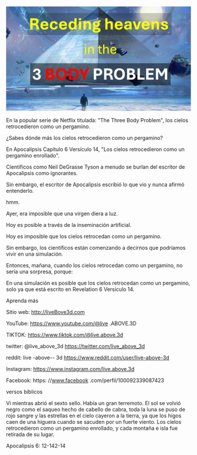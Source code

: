 ![Video cover image](../cover.jpeg "cover-photo")

En la popular serie de Netflix titulada: "The Three Body Problem", los cielos retrocedieron como un pergamino.

¿Sabes dónde más los cielos retrocedieron como un pergamino?

En Apocalipsis Capítulo 6 Versículo 14, "Los cielos retrocedieron como un pergamino enrollado".

Científicos como Neil DeGrasse Tyson a menudo se burlan del escritor de Apocalipsis como ignorantes.

Sin embargo, el escritor de Apocalipsis escribió lo que vio y nunca afirmó entenderlo.

hmm.

Ayer, era imposible que una virgen diera a luz.

Hoy es posible a través de la inseminación artificial.

Hoy es imposible que los cielos retrocedan como un pergamino.

Sin embargo, los científicos están comenzando a decirnos que podríamos vivir en una simulación.

Entonces, mañana, cuando los cielos retrocedan como un pergamino, no sería una sorpresa, porque:

En una simulación es posible que los cielos retrocedan como un pergamino, solo ya que está escrito en Revelation 6 Versículo 14.

Aprenda más

Sitio web: http://liveBove3d.com

YouTube: https://www.youtube.com/@live .ABOVE.3D

TIKTOK: https://www.tiktok.com/@live.above.3d

twitter: @live_above_3d https://twitter.com/live_above_3d

reddit: live -above-- 3d https://www.reddit.com/user/live-above-3d

Instagram: https://www.instagram.com/live.above.3d

Facebook: https: //www.facebook .com/perfil/100092339087423

versos bíblicos

Vi mientras abrió el sexto sello. Había un gran terremoto. El sol se volvió negro como el saqueo hecho de cabello de cabra, toda la luna se puso de rojo sangre y las estrellas en el cielo cayeron a la tierra, ya que los higos caen de una higuera cuando se sacuden por un fuerte viento. Los cielos retrocedieron como un pergamino enrollado, y cada montaña e isla fue retirada de su lugar.

Apocalipsis 6: 12-142-14